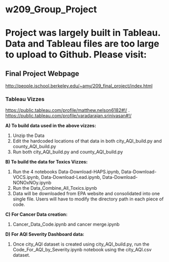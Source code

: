 # w209_Group_Project


# Project was largely built in Tableau. Data and Tableau files are too large to upload to Github. Please visit:

## Final Project Webpage
http://people.ischool.berkeley.edu/~amy/209_final_project/index.html

### Tableau Vizzes
https://public.tableau.com/profile/matthew.nelson6182#!/ . 
https://public.tableau.com/profile/varadarajan.srinivasan#!/




**A) To build data used in the above vizzes:**

1. Unzip the Data
2. Edit the hardcoded locations of that data in both city_AQI_build.py and county_AQI_build.py
3. Run both city_AQI_build.py and county_AQI_build.py

**B) To build the data for Toxics Vizzes:**
1. Run the 4 notebooks Data-Download-HAPS.ipynb, Data-Download-VOCS.ipynb, Data-Download-Lead.ipynb, Data-Download-NONOxNOy.ipynb
2. Run the Data_Combine_All_Toxics.ipynb
3. Data will be downloaded from EPA website and consolidated into one single file. Users will have to modify the directory path in each piece of code.

**C) For Cancer Data creation:**
1. Cancer_Data_Code.ipynb and cancer merge.ipynb

**D) For AQI Severity Dashboard data:**
1. Once city_AQI dataset is created using city_AQI_build.py, run the Code_For_AQI_by_Severity.ipynb notebook using the city_AQI.csv dataset.
